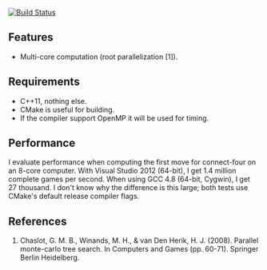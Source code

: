 [![Build Status](https://travis-ci.org/PetterS/easy-IP.png)](https://travis-ci.org/PetterS/monte-carlo-tree-search)

Features
-----------
* Multi-core computation (root parallelization [1]).

Requirements
------------
 * C++11, nothing else.
 * CMake is useful for building.
 * If the compiler support OpenMP it will be used for timing.

Performance
-----------
I evaluate performance when computing the first move for connect-four on an 8-core computer.
With Visual Studio 2012 (64-bit), I get 1.4 million complete games per second.
When using GCC 4.8 (64-bit, Cygwin), I get 27 thousand. I don't know why the difference is this large; both tests use CMake's default release compiler flags.
 
References
----------
1. Chaslot, G. M. B., Winands, M. H., & van Den Herik, H. J. (2008). Parallel monte-carlo tree search. In Computers and Games (pp. 60-71). Springer Berlin Heidelberg.
